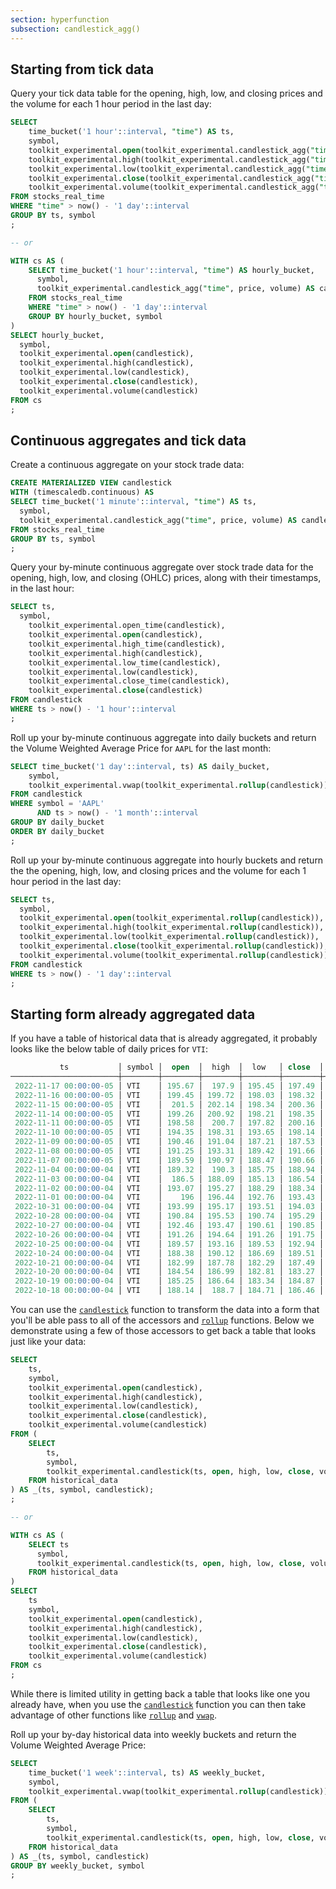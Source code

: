 ```yaml
---
section: hyperfunction
subsection: candlestick_agg()
---
```


## Starting from tick data

Query your tick data table for the opening, high, low, and closing prices and
the volume for each 1 hour period in the last day:

``` sql
SELECT
    time_bucket('1 hour'::interval, "time") AS ts,
    symbol,
    toolkit_experimental.open(toolkit_experimental.candlestick_agg("time", price, volume)),
    toolkit_experimental.high(toolkit_experimental.candlestick_agg("time", price, volume)),
    toolkit_experimental.low(toolkit_experimental.candlestick_agg("time", price, volume)),
    toolkit_experimental.close(toolkit_experimental.candlestick_agg("time", price, volume)),
    toolkit_experimental.volume(toolkit_experimental.candlestick_agg("time", price, volume))
FROM stocks_real_time
WHERE "time" > now() - '1 day'::interval
GROUP BY ts, symbol
;

-- or

WITH cs AS (
    SELECT time_bucket('1 hour'::interval, "time") AS hourly_bucket,
      symbol,
      toolkit_experimental.candlestick_agg("time", price, volume) AS candlestick
    FROM stocks_real_time
    WHERE "time" > now() - '1 day'::interval
    GROUP BY hourly_bucket, symbol
)
SELECT hourly_bucket,
  symbol,
  toolkit_experimental.open(candlestick),
  toolkit_experimental.high(candlestick),
  toolkit_experimental.low(candlestick),
  toolkit_experimental.close(candlestick),
  toolkit_experimental.volume(candlestick)
FROM cs
;
```


## Continuous aggregates and tick data

Create a continuous aggregate on your stock trade data:

```sql
CREATE MATERIALIZED VIEW candlestick
WITH (timescaledb.continuous) AS
SELECT time_bucket('1 minute'::interval, "time") AS ts,
  symbol,
  toolkit_experimental.candlestick_agg("time", price, volume) AS candlestick
FROM stocks_real_time
GROUP BY ts, symbol
;
```

Query your by-minute continuous aggregate over stock trade data for the opening,
high, low, and closing (OHLC) prices, along with their timestamps, in the last
hour:

``` sql
SELECT ts,
  symbol,
    toolkit_experimental.open_time(candlestick),
    toolkit_experimental.open(candlestick),
    toolkit_experimental.high_time(candlestick),
    toolkit_experimental.high(candlestick),
    toolkit_experimental.low_time(candlestick),
    toolkit_experimental.low(candlestick),
    toolkit_experimental.close_time(candlestick),
    toolkit_experimental.close(candlestick)
FROM candlestick
WHERE ts > now() - '1 hour'::interval
;
```

Roll up your by-minute continuous aggregate into daily buckets and return the
Volume Weighted Average Price for `AAPL` for the last month:

``` sql
SELECT time_bucket('1 day'::interval, ts) AS daily_bucket,
    symbol,
    toolkit_experimental.vwap(toolkit_experimental.rollup(candlestick))
FROM candlestick
WHERE symbol = 'AAPL'
      AND ts > now() - '1 month'::interval
GROUP BY daily_bucket
ORDER BY daily_bucket
;
```

Roll up your by-minute continuous aggregate into hourly buckets and return the
the opening, high, low, and closing prices and the volume for each 1 hour period
in the last day:

``` sql
SELECT ts,
  symbol,
  toolkit_experimental.open(toolkit_experimental.rollup(candlestick)),
  toolkit_experimental.high(toolkit_experimental.rollup(candlestick)),
  toolkit_experimental.low(toolkit_experimental.rollup(candlestick)),
  toolkit_experimental.close(toolkit_experimental.rollup(candlestick)),
  toolkit_experimental.volume(toolkit_experimental.rollup(candlestick))
FROM candlestick
WHERE ts > now() - '1 day'::interval
;
```

## Starting form already aggregated data

If you have a table of historical data that is already aggregated, it probably
looks like the below table of daily prices for `VTI`:

``` sql
           ts           │ symbol │  open  │  high  │  low   │ close  │  volume
────────────────────────┼────────┼────────┼────────┼────────┼────────┼──────────
 2022-11-17 00:00:00-05 │ VTI    │ 195.67 │  197.9 │ 195.45 │ 197.49 │  3704700
 2022-11-16 00:00:00-05 │ VTI    │ 199.45 │ 199.72 │ 198.03 │ 198.32 │  2905000
 2022-11-15 00:00:00-05 │ VTI    │  201.5 │ 202.14 │ 198.34 │ 200.36 │  4606200
 2022-11-14 00:00:00-05 │ VTI    │ 199.26 │ 200.92 │ 198.21 │ 198.35 │  4248200
 2022-11-11 00:00:00-05 │ VTI    │ 198.58 │  200.7 │ 197.82 │ 200.16 │  4538500
 2022-11-10 00:00:00-05 │ VTI    │ 194.35 │ 198.31 │ 193.65 │ 198.14 │  3981600
 2022-11-09 00:00:00-05 │ VTI    │ 190.46 │ 191.04 │ 187.21 │ 187.53 │ 13959600
 2022-11-08 00:00:00-05 │ VTI    │ 191.25 │ 193.31 │ 189.42 │ 191.66 │  4847500
 2022-11-07 00:00:00-05 │ VTI    │ 189.59 │ 190.97 │ 188.47 │ 190.66 │  3420000
 2022-11-04 00:00:00-04 │ VTI    │ 189.32 │  190.3 │ 185.75 │ 188.94 │  3584600
 2022-11-03 00:00:00-04 │ VTI    │  186.5 │ 188.09 │ 185.13 │ 186.54 │  3935600
 2022-11-02 00:00:00-04 │ VTI    │ 193.07 │ 195.27 │ 188.29 │ 188.34 │  4686000
 2022-11-01 00:00:00-04 │ VTI    │    196 │ 196.44 │ 192.76 │ 193.43 │  9873800
 2022-10-31 00:00:00-04 │ VTI    │ 193.99 │ 195.17 │ 193.51 │ 194.03 │  5053900
 2022-10-28 00:00:00-04 │ VTI    │ 190.84 │ 195.53 │ 190.74 │ 195.29 │  3178800
 2022-10-27 00:00:00-04 │ VTI    │ 192.46 │ 193.47 │ 190.61 │ 190.85 │  3556300
 2022-10-26 00:00:00-04 │ VTI    │ 191.26 │ 194.64 │ 191.26 │ 191.75 │  4091100
 2022-10-25 00:00:00-04 │ VTI    │ 189.57 │ 193.16 │ 189.53 │ 192.94 │  3287100
 2022-10-24 00:00:00-04 │ VTI    │ 188.38 │ 190.12 │ 186.69 │ 189.51 │  4527800
 2022-10-21 00:00:00-04 │ VTI    │ 182.99 │ 187.78 │ 182.29 │ 187.49 │  3381200
 2022-10-20 00:00:00-04 │ VTI    │ 184.54 │ 186.99 │ 182.81 │ 183.27 │  2636200
 2022-10-19 00:00:00-04 │ VTI    │ 185.25 │ 186.64 │ 183.34 │ 184.87 │  2589100
 2022-10-18 00:00:00-04 │ VTI    │ 188.14 │  188.7 │ 184.71 │ 186.46 │  3906800
```

You can use the [`candlestick`](#candlestick) function to transform the data
into a form that you'll be able pass to all of the accessors and
[`rollup`](#rollup) functions. Below we demonstrate using a few of those
accessors to get back a table that looks just like your data:

``` sql
SELECT
    ts,
    symbol,
    toolkit_experimental.open(candlestick),
    toolkit_experimental.high(candlestick),
    toolkit_experimental.low(candlestick),
    toolkit_experimental.close(candlestick),
    toolkit_experimental.volume(candlestick)
FROM (
    SELECT
        ts,
        symbol,
        toolkit_experimental.candlestick(ts, open, high, low, close, volume)
    FROM historical_data
) AS _(ts, symbol, candlestick);
;

-- or

WITH cs AS (
    SELECT ts
      symbol,
      toolkit_experimental.candlestick(ts, open, high, low, close, volume)
    FROM historical_data
)
SELECT 
    ts
    symbol,
    toolkit_experimental.open(candlestick),
    toolkit_experimental.high(candlestick),
    toolkit_experimental.low(candlestick),
    toolkit_experimental.close(candlestick),
    toolkit_experimental.volume(candlestick)
FROM cs
;
```

While there is limited utility in getting back a table that looks like one you
already have, when you use the [`candlestick`](#candlestick) function you can
then take advantage of other functions like [`rollup`](#rollup) and
[`vwap`](#vwap). 

Roll up your by-day historical data into weekly buckets and return the Volume
Weighted Average Price:

``` sql
SELECT
    time_bucket('1 week'::interval, ts) AS weekly_bucket,
    symbol,
    toolkit_experimental.vwap(toolkit_experimental.rollup(candlestick))
FROM (
    SELECT
        ts,
        symbol,
        toolkit_experimental.candlestick(ts, open, high, low, close, volume)
    FROM historical_data
) AS _(ts, symbol, candlestick)
GROUP BY weekly_bucket, symbol
;
```
